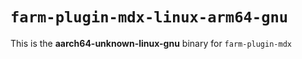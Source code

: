 # `farm-plugin-mdx-linux-arm64-gnu`

This is the **aarch64-unknown-linux-gnu** binary for `farm-plugin-mdx`
